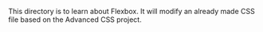 This directory is to learn about Flexbox. It will modify an already made CSS file based on the Advanced CSS project.
